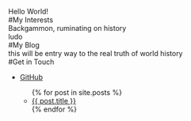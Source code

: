 Hello World! <br>
#My Interests <br>
Backgammon, ruminating on history <br>
ludo <br>
#My Blog <br>
this will be entry way to the real truth of world history <br>
#Get in Touch 
<ul>
  <li><a href="https://github.com/{{ site.github_username}}">GitHub</a></li>
<ul>
  {% for post in site.posts %}
  <li>
    <a href="{{ post.url }}">{{ post.title }}</a>
  </li>
  {% endfor %}
</ul>
 

